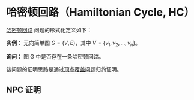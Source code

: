 # 哈密顿回路（Hamiltonian Cycle, HC）
[哈密顿回路](./../GraphTheory/2.html) 问题的形式化定义如下：

**实例：** 无向简单图 $G=(V,E)$，其中 $V=\{v_1,v_2,...,v_n\}$。

**询问：** 图 G 中是否存在一条哈密顿回路。

该问题的证明思路是通过[顶点覆盖问题](./vc.html)归约证明。

## NPC 证明


<!-- 变换为 HC 问题，将 VC 中的每一条边，对应成一个特殊的图，该图定义了四个特殊点，。 -->